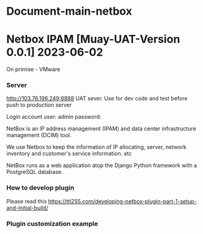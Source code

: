 # Document-main-netbox
# Netbox IPAM [Muay-UAT-Version 0.0.1] 2023-06-02

On primise - VMware

### Server

http://103.76.196.249:8888   UAT sever. Use for dev code and test before push to production server

Login account
user: admin
password: 


NetBox is an IP address management (IPAM) and data center infrastructure management (DCIM) tool. 

We use Netbox to keep the information of IP allocating, server, network inventory and customer's service information. etc

NetBox runs as a web application atop the Django Python framework with a PostgreSQL database.



### How to develop plugin
Please read this https://ttl255.com/developing-netbox-plugin-part-1-setup-and-initial-build/


### Plugin customization example
